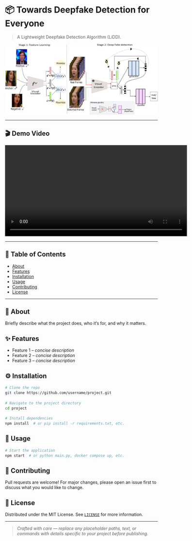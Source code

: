 # 📦 Towards Deepfake Detection for Everyone

>  A Lightweight Deepfake Detection Algorithm (LiDD).

<!-- Teaser Image -->

<p align="center">
  <img src="docs/teaser.png" alt="Project teaser figure" width="600"/>
</p>
<!-- Replace `docs/teaser.png` with the path to your image -->

---

## 🎬 Demo Video

<!-- GitHub renders HTML video tags. Alternatively link to YouTube. -->

<p align="center">
  <video src="docs/test.mp4" controls width="600"></video>
</p>
<!-- Or, if you prefer YouTube: https://youtu.be/XXXXXXXX -->

---

<!-- ## 🔗 Useful Links

* 🌐 **Live Site:** [https://example.com](https://example.com)
* 📖 **Documentation:** [https://example.com/docs](https://example.com/docs)
* 🐛 **Issue Tracker:** [https://github.com/username/project/issues](https://github.com/username/project/issues)

--- -->

## 📑 Table of Contents

* [About](#about)
* [Features](#features)
* [Installation](#installation)
* [Usage](#usage)
* [Contributing](#contributing)
* [License](#license)

---

## 📝 About

Briefly describe what the project does, who it’s for, and why it matters.

## ✨ Features

* Feature 1 – *concise description*
* Feature 2 – *concise description*
* Feature 3 – *concise description*

## ⚙️ Installation

```bash
# Clone the repo
git clone https://github.com/username/project.git

# Navigate to the project directory
cd project

# Install dependencies
npm install  # or pip install -r requirements.txt, etc.
```

## 🚀 Usage

```bash
# Start the application
npm start  # or python main.py, docker compose up, etc.
```

## 🤝 Contributing

Pull requests are welcome! For major changes, please open an issue first to discuss what you would like to change.

## 📄 License

Distributed under the MIT License. See [`LICENSE`](LICENSE) for more information.

---

> *Crafted with care — replace any placeholder paths, text, or commands with details specific to your project before publishing.*
